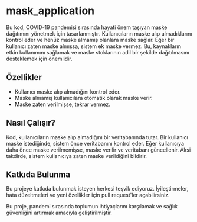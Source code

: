 # mask_application
Bu kod, COVID-19 pandemisi sırasında hayati önem taşıyan maske dağıtımını yönetmek için tasarlanmıştır. Kullanıcıların maske alıp almadıklarını kontrol eder ve henüz maske almamış olanlara maske sağlar. Eğer bir kullanıcı zaten maske almışsa, sistem ek maske vermez. Bu, kaynakların etkin kullanımını sağlamak ve maske stoklarının adil bir şekilde dağıtılmasını desteklemek için önemlidir.

## Özellikler
- Kullanıcı maske alıp almadığını kontrol eder.
- Maske almamış kullanıcılara otomatik olarak maske verir.
- Maske zaten verilmişse, tekrar vermez.

## Nasıl Çalışır?
Kod, kullanıcıların maske alıp almadığını bir veritabanında tutar. Bir kullanıcı maske istediğinde, sistem önce veritabanını kontrol eder. Eğer kullanıcıya daha önce maske verilmemişse, maske verilir ve veritabanı güncellenir. Aksi takdirde, sistem kullanıcıya zaten maske verildiğini bildirir.

## Katkıda Bulunma
Bu projeye katkıda bulunmak isteyen herkesi teşvik ediyoruz. İyileştirmeler, hata düzeltmeleri ve yeni özellikler için pull request'ler açabilirsiniz.

Bu proje, pandemi sırasında toplumun ihtiyaçlarını karşılamak ve sağlık güvenliğini artırmak amacıyla geliştirilmiştir.
